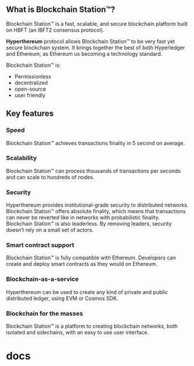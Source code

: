 ## What is Blockchain Station™?

Blockchain Station™ is a fast, scalable, and secure blockchain platform built on HBFT (an IBFT2 consensus protocol).

**Hyperthereum** protocol allows Blockchain Station™ to be very fast yet secure blockchain system. It brings together the best of both Hyperledger and Ethereum; as Ethereum us becoming a technology standard.

Blockchain Station™ is:&#x20;

* Permissionless
* decentralized
* open-source
* user friendly

## Key features

### Speed

Blockchain Station™ achieves transactions finality in 5 second on average.

### Scalability

Blockchain Station™ can process thousands of transactions per seconds and can scale to hundreds of nodes.

### Security

Hyperthereum provides institutional-grade security to distributed networks. Blockchain Station™ offers absolute finality, which means that transactions can never be reverted like in networks with probabilistic finality.\
Blockchain Station™ is also leaderless. By removing leaders, security doesn’t rely on a small set of actors.

### Smart contract support

Blockchain Station™ is fully compatible with Ethereum. Developers can create and deploy smart contracts as they would on Ethereum.

### Blockchain-as-a-service

Hyperthereum can be used to create any kind of private and public distributed ledger, using EVM or Cosmos SDK.

### Blockchain for the masses

Blockchain Station™ is a platform to creating blockchain networks, both isolated and sidechains, with an easy to use user interface.
# docs
